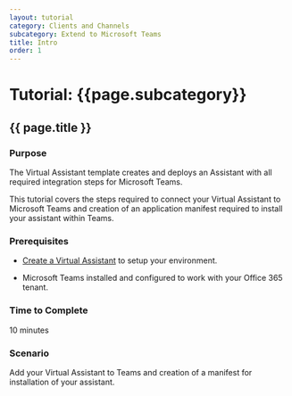 ```yaml
---
layout: tutorial
category: Clients and Channels
subcategory: Extend to Microsoft Teams
title: Intro
order: 1
---
```


# Tutorial: {{page.subcategory}}

## {{ page.title }}

### Purpose

The Virtual Assistant template creates and deploys an Assistant with all required integration steps for Microsoft Teams. 

This tutorial covers the steps required to connect your Virtual Assistant to Microsoft Teams and creation of an application manifest required to install your assistant within Teams.

### Prerequisites

- [Create a Virtual Assistant]({{site.baseurl}}/tutorials/csharp/create-assistant/1_intro) to setup your environment.

- Microsoft Teams installed and configured to work with your Office 365 tenant.

### Time to Complete

10 minutes

### Scenario

Add your Virtual Assistant to Teams and creation of a manifest for installation of your assistant.


